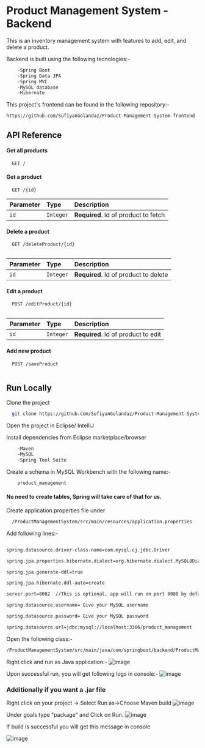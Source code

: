 # Product Management System - Backend
This is an inventory management system with features to add, edit, and delete a product.

Backend is built using the following tecnologies:-
```bash
    -Spring Boot
    -Spring Data JPA
    -Spring MVC
    -MySQL database
    -Hibernate
```
This project's frontend can be found in the following repository:-
```bash
https://github.com/SufiyanGolandaz/Product-Management-System-frontend
```
## API Reference

#### Get all products

```http
  GET /
```



#### Get a product

```http
  GET /{id}
```

| Parameter | Type     | Description                       |
| :-------- | :------- | :-------------------------------- |
| `id`      | `Integer` | **Required**. Id of product to fetch |

#### Delete a product

```http
  GET /deleteProduct/{id}
  
```
| Parameter | Type     | Description                       |
| :-------- | :------- | :-------------------------------- |
| `id`      | `Integer` | **Required**. Id of product to delete |

#### Edit a product
```http
  POST /editProduct/{id}
  
```
| Parameter | Type     | Description                       |
| :-------- | :------- | :-------------------------------- |
| `id`      | `Integer` | **Required**. Id of product to edit |

#### Add new product
```http
  POST /saveProduct
  
```

## Run Locally

Clone the project

```bash
  git clone https://github.com/SufiyanGolandaz/Product-Management-System-Backend.git
```

Open the project in Eclipse/ IntelliJ


Install dependencies from Eclipse marketplace/browser

```bash
    -Maven
    -MySQL
    -Spring Tool Suite
```
Create a schema in MySQL Workbench with the following name:-
```bash
    product_management
```
#### No need to create tables, Spring will take care of that for us. 

Create application.properties file under 

```bash
  /ProductManagementSystem/src/main/resources/application.properties
```
Add following lines:-

```bash

spring.datasource.driver-class-name=com.mysql.cj.jdbc.Driver

spring.jpa.properties.hibernate.dialect=org.hibernate.dialect.MySQL8Dialect

spring.jpa.generate-ddl=true

spring.jpa.hibernate.ddl-auto=create

server.port=8082  //This is optional, app will run on port 8080 by default

spring.datasource.username= Give your MySQL username

spring.datasource.password= Give your MySQL password

spring.datasource.url=jdbc:mysql://localhost:3306/product_management
```
Open the following class:-
```bash
/ProductManagementSystem/src/main/java/com/springboot/backend/ProductManagementSystemApplication.java
```

Right click and run as Java application:-
![image](https://github.com/SufiyanGolandaz/Product-Management-System-Backend/assets/42806710/33dfecca-d039-47e6-bb8e-964a74cd9889)

Upon successful run, you will get following logs in console:-
![image](https://github.com/SufiyanGolandaz/Product-Management-System-Backend/assets/42806710/2df84a3e-22d5-4763-aa3e-b37d63814ab2)


### Additionally if you want a .jar file

Right click on your project
-> Select Run as->Choose Maven build
![image](https://github.com/SufiyanGolandaz/Product-Management-System-Backend/assets/42806710/132937b4-e1d6-4d2c-8dc5-df4e981c6118)


Under goals type "package" and Click on Run.
![image](https://github.com/SufiyanGolandaz/Product-Management-System-Backend/assets/42806710/b760cb8f-d4e4-44c3-81a0-ed5e085841f3)

If build is successful you will get this message in console

![image](https://github.com/SufiyanGolandaz/Product-Management-System-Backend/assets/42806710/2becfc89-0060-4bc4-8861-a8214fa713e2)






